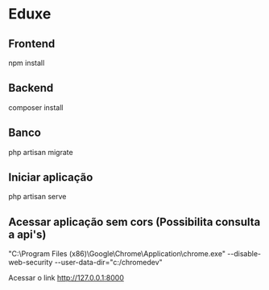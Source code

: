 # Eduxe

## Frontend

npm install

## Backend 

composer install

## Banco

php artisan migrate

## Iniciar aplicação 

php artisan serve 

## Acessar aplicação sem cors (Possibilita consulta a api's)

"C:\Program Files (x86)\Google\Chrome\Application\chrome.exe" --disable-web-security --user-data-dir="c:/chromedev"

Acessar o link http://127.0.0.1:8000